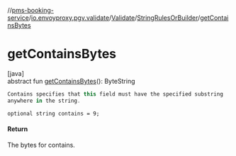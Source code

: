 //[pms-booking-service](../../../../index.md)/[io.envoyproxy.pgv.validate](../../index.md)/[Validate](../index.md)/[StringRulesOrBuilder](index.md)/[getContainsBytes](get-contains-bytes.md)

# getContainsBytes

[java]\
abstract fun [getContainsBytes](get-contains-bytes.md)(): ByteString

```kotlin
Contains specifies that this field must have the specified substring
anywhere in the string.

```
`optional string contains = 9;`

#### Return

The bytes for contains.